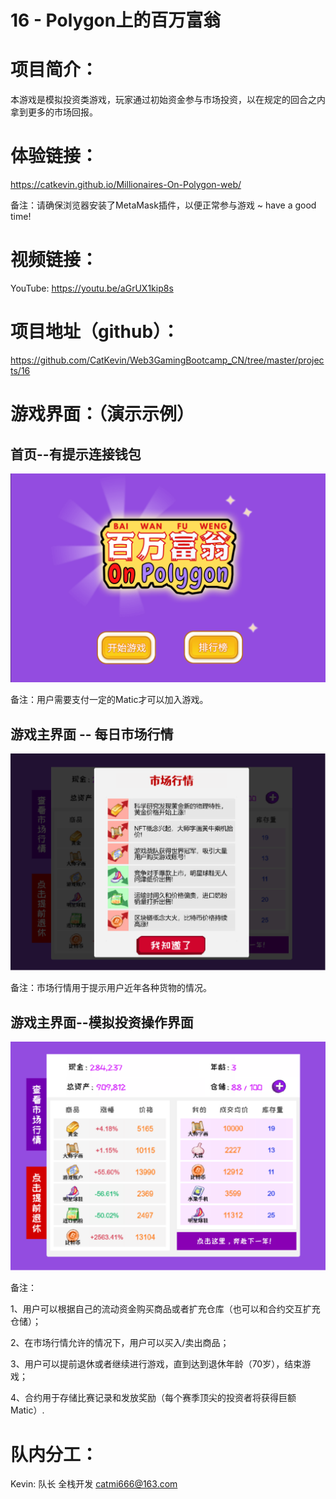 # 16 - Polygon上的百万富翁

# 项目简介：

本游戏是模拟投资类游戏，玩家通过初始资金参与市场投资，以在规定的回合之内拿到更多的市场回报。

# 体验链接：

https://catkevin.github.io/Millionaires-On-Polygon-web/

备注：请确保浏览器安装了MetaMask插件，以便正常参与游戏 ~ have a good time!

# 视频链接：

YouTube: https://youtu.be/aGrUX1kip8s

# 项目地址（github）：

https://github.com/CatKevin/Web3GamingBootcamp_CN/tree/master/projects/16

# 游戏界面：（演示示例）

## 首页--有提示连接钱包

![image-20220109005021280](https://raw.githubusercontent.com/CatKevin/Web3GamingBootcamp_CN/master/projects/16/images/image-20220109005021280.png)

备注：用户需要支付一定的Matic才可以加入游戏。

## 游戏主界面 -- 每日市场行情

![image-20220109005326940](https://raw.githubusercontent.com/CatKevin/Web3GamingBootcamp_CN/master/projects/16/images/image-20220109005326940.png)

备注：市场行情用于提示用户近年各种货物的情况。

## 游戏主界面--模拟投资操作界面

![image-20220109005425190](https://raw.githubusercontent.com/CatKevin/Web3GamingBootcamp_CN/master/projects/16/images/image-20220109005425190.png)

备注：

1、用户可以根据自己的流动资金购买商品或者扩充仓库（也可以和合约交互扩充仓储）；

2、在市场行情允许的情况下，用户可以买入/卖出商品；

3、用户可以提前退休或者继续进行游戏，直到达到退休年龄（70岁），结束游戏；

4、合约用于存储比赛记录和发放奖励（每个赛季顶尖的投资者将获得巨额Matic）.



# 队内分工：

Kevin: 队长 全栈开发  catmi666@163.com